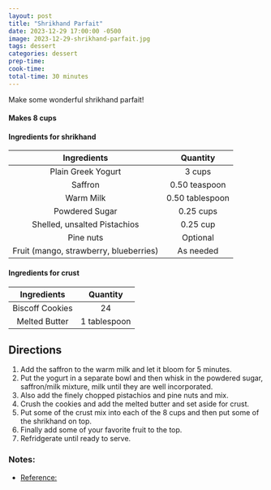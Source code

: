 ```yaml
---
layout: post
title: "Shrikhand Parfait"
date: 2023-12-29 17:00:00 -0500
image: 2023-12-29-shrikhand-parfait.jpg
tags: dessert
categories: dessert
prep-time:
cook-time:
total-time: 30 minutes
---
```


Make some wonderful shrikhand parfait!

#### Makes 8 cups

#### Ingredients for shrikhand

|               Ingredients              |     Quantity    |
|:--------------------------------------:|:---------------:|
|           Plain Greek Yogurt           |      3 cups     |
|                 Saffron                |  0.50 teaspoon  |
|                Warm Milk               | 0.50 tablespoon |
|             Powdered Sugar             |    0.25 cups    |
|      Shelled, unsalted Pistachios      |     0.25 cup    |
|                Pine nuts               |     Optional    |
| Fruit (mango, strawberry, blueberries) |    As needed    |

#### Ingredients for crust

|   Ingredients   |   Quantity   |
|:---------------:|:------------:|
| Biscoff Cookies |      24      |
|  Melted Butter  | 1 tablespoon |

## Directions

1. Add the saffron to the warm milk and let it bloom for 5 minutes.
2. Put the yogurt in a separate bowl and then whisk in the powdered sugar, saffron/milk mixture, milk until they are well incorporated.
3. Also add the finely chopped pistachios and pine nuts and mix.
4. Crush the cookies and add the melted butter and set aside for crust. 
5. Put some of the crust mix into each of the 8 cups and then put some of the shrikhand on top.
6. Finally add some of your favorite fruit to the top.
7. Refridgerate until ready to serve.

### Notes:

* [Reference:](https://www.thekitchn.com/shrikhand-parfait-22948865)